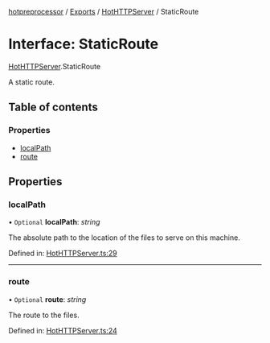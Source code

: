 [hotpreprocessor](../README.md) / [Exports](../modules.md) / [HotHTTPServer](../modules/hothttpserver.md) / StaticRoute

# Interface: StaticRoute

[HotHTTPServer](../modules/hothttpserver.md).StaticRoute

A static route.

## Table of contents

### Properties

- [localPath](hothttpserver.staticroute.md#localpath)
- [route](hothttpserver.staticroute.md#route)

## Properties

### localPath

• `Optional` **localPath**: *string*

The absolute path to the location of the files to
serve on this machine.

Defined in: [HotHTTPServer.ts:29](https://github.com/OurFreeLight/HotPreprocessor/blob/81355d3/src/HotHTTPServer.ts#L29)

___

### route

• `Optional` **route**: *string*

The route to the files.

Defined in: [HotHTTPServer.ts:24](https://github.com/OurFreeLight/HotPreprocessor/blob/81355d3/src/HotHTTPServer.ts#L24)
